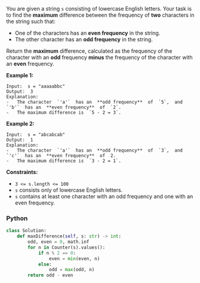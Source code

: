 You are given a string  `s`  consisting of lowercase English letters. Your task is to find the  **maximum**  difference
between the frequency of  **two**  characters in the string such that:

- One of the characters has an  **even frequency**  in the string.
- The other character has an  **odd frequency**  in the string.

Return the  **maximum**  difference, calculated as the frequency of the character with an  **odd**  frequency  **minus**
the frequency of the character with an  **even**  frequency.

**Example 1:**

```
Input:  s = "aaaaabbc"
Output:  3
Explanation:
-   The character  `'a'`  has an  **odd frequency**  of  `5`,  and  `'b'`  has an  **even frequency**  of  `2`.
-   The maximum difference is  `5 - 2 = 3`.
```

**Example 2:**

```
Input:  s = "abcabcab"
Output:  1
Explanation:
-   The character  `'a'`  has an  **odd frequency**  of  `3`,  and  `'c'`  has an  **even frequency**  of  2.
-   The maximum difference is  `3 - 2 = 1`.
```

**Constraints:**

- `3 <= s.length <= 100`
- `s`  consists only of lowercase English letters.
- `s`  contains at least one character with an odd frequency and one with an even frequency.

### Python

```py
class Solution:
    def maxDifference(self, s: str) -> int:
        odd, even = 0, math.inf
        for n in Counter(s).values():
            if n % 2 == 0:
                even = min(even, n)
            else:
                odd = max(odd, n)
        return odd - even
```
